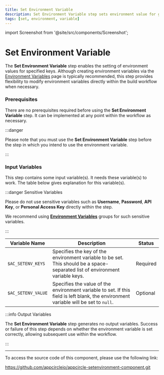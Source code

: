 ```yaml
---
title: Set Environment Variable
description: Set Environment Variable step sets environment value for given keys
tags: [set, environment, variable]
---
```


import Screenshot from '@site/src/components/Screenshot';

# Set Environment Variable

The **Set Environment Variable** step enables the setting of environment values for specified keys. Although creating environment variables via the [Environment Variables](/environment-variables/) page is typically recommended, this step provides flexibility to modify environment variables directly within the build workflow when necessary.
### Prerequisites

There are no prerequisites required before using the **Set Environment Variable** step. It can be implemented at any point within the workflow as necessary.

:::danger

Please note that you must use the **Set Environment Variable** step before the step in which you intend to use the environment variable.

:::

<Screenshot url='https://cdn.appcircle.io/docs/assets/set-environment-variable_1.png'/>

### Input Variables

This step contains some input variable(s). It needs these variable(s) to work. The table below gives explanation for this variable(s).

<Screenshot url='https://cdn.appcircle.io/docs/assets/set-environment-variable_2.png'/>

:::danger Sensitive Variables

Please do not use sensitive variables such as **Username**, **Password**, **API Key**, or **Personal Access Key** directly within the step.

We recommend using [**Environment Variables**](/environment-variables/managing-variables) groups for such sensitive variables.

:::

| Variable Name      | Description                                                                                                     | Status   |
| ------------------ | --------------------------------------------------------------------------------------------------------------- | -------- |
| `$AC_SETENV_KEYS`  | Specifies the key of the environment variable to be set. This should be a space-separated list of environment variable keys.  | Required |
| `$AC_SETENV_VALUE` | Specifies the value of the environment variable to set. If this field is left blank, the environment variable will be set to `null`. | Optional |

:::info Output Variables

The **Set Environment Variable** step generates no output variables. Success or failure of this step depends on whether the environment variable is set correctly, allowing subsequent use within the workflow.

:::

---

To access the source code of this component, please use the following link:

https://github.com/appcircleio/appcircle-setenvironment-component.git